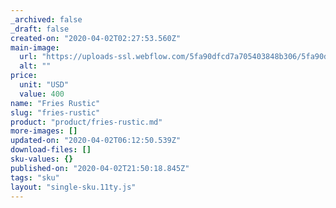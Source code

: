 ```yaml
---
_archived: false
_draft: false
created-on: "2020-04-02T02:27:53.560Z"
main-image:
  url: "https://uploads-ssl.webflow.com/5fa90dfcd7a705403848b306/5fa90dfcd7a705abc948b3ad_Side%2003.png"
  alt: ""
price:
  unit: "USD"
  value: 400
name: "Fries Rustic"
slug: "fries-rustic"
product: "product/fries-rustic.md"
more-images: []
updated-on: "2020-04-02T06:12:50.539Z"
download-files: []
sku-values: {}
published-on: "2020-04-02T21:50:18.845Z"
tags: "sku"
layout: "single-sku.11ty.js"
---
```



